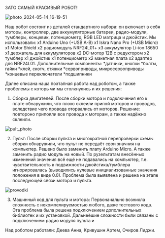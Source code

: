 ЗАТО САМЫЙ КРАСИВЫЙ РОБОТ!

![photo_2024-05-14_16-19-51](https://github.com/anneletta/Robot_Valli/assets/144317669/2c41621b-4c74-4718-9f6e-1c6a17d2538c)

Наш робот состоит из деталей стандартного набора: он включает в себя моторы, контроллер, две аккумуляторные батареи, радио-модули, тумблеры,
концевик, потенциометр, RGB LED матрица и джойстик.
Мы использовали:
х1 Arduino Uno (+USB A-B)
x1 Iskra Nano Pro (+USB Micro)
x1 Motor Shield
x2 радиомодуль NRF24L01+
x3 аккумулятор Li-ion 18650
x1 держатель для аккумуляторов
x2 DC-мотор 12В с редуктором
x2 тумблер
x1 джойстик
x1 потенциометр
x2 макетная плата
x2 адаптер для NRF24L01.
Дополнительные компоненты:
*датчики, кнопки
*болты, гайки
*клей, скотч, стяжки
*сервоприводы, микросервоприводы
*концевые переключатели
*подшипники







Далее описана наша поэтапная работа над роботом, а также пробелемы с которыми мы столкнулись и их решения:

1. Сборка двигателей:
После сборки мотора и подключения его к плате обнаружили, что плохо склеили припой моторов и проводов, вследствие чего провода оторвались от моторов. Решение: повтороно припояли все провода к моторам, а также надёжно склеили. 



![pult_photo](https://github.com/anneletta/Robot_Valli/assets/144317669/b56f44e0-b1ed-4d36-945c-24cc8376bac9)


2. Пульт:
После сборки пульта и многократной перепроверки схемы сборки обнаружили, что пульт не передаёт свои значния на компьютер. Решено было заменить плату Arduino Micro. А также заменить радио модуль на новый. По рузельтатам внесённых изменений значения всё ещё не подавались на компьютер, т.е. чувствительность к подвижности джойстика/тумблера игнорировалась (выводились нулевые инициализованные значения положения в виде 0.0). Проблема была выявлена и решена на этапе последующей связи мотора и пульта.


![provodki](https://github.com/anneletta/Robot_Valli/assets/144317669/7eb7f996-f5db-4418-ba46-8f0e3b554508)


3. Машинный код для пульта и мотора:
Первоначально возникла сложность с некомпелируемостью любого, даже тестового кода. Эта проблема была решена подключением дополнительных библиотек и их установкой. Дальнеёшие сложности были связаны с подключением радио модуля пульта и 

Над роботом работали: Деева Анна, Кривушин Артем, Очиров Лиджи.

